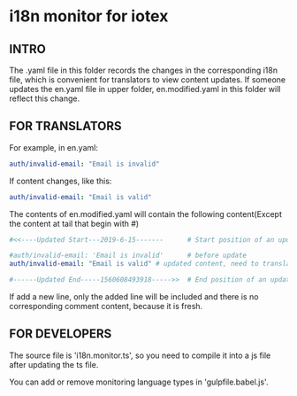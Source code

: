 # i18n monitor for iotex

## INTRO

The .yaml file in this folder records the changes in the corresponding i18n file, which is convenient for translators to view content updates. If someone updates the en.yaml file in upper folder, en.modified.yaml in this folder will reflect this change.

## FOR TRANSLATORS

For example, in en.yaml:

```yaml
auth/invalid-email: "Email is invalid"
```

If content changes, like this:

```yaml
auth/invalid-email: "Email is valid"
```

The contents of en.modified.yaml will contain the following content(Except the content at tail that begin with #)

```yaml
#<<----Updated Start---2019-6-15-------      # Start position of an update.

#auth/invalid-email: 'Email is invalid'      # before update
auth/invalid-email: "Email is valid" # updated content, need to translate.

#------Updated End-----1560608493918----->>  # End position of an update.
```

If add a new line, only the added line will be included and there is no corresponding comment content, because it is fresh.

## FOR DEVELOPERS

The source file is 'i18n.monitor.ts', so you need to compile it into a js file after updating the ts file.

You can add or remove monitoring language types in 'gulpfile.babel.js'.
